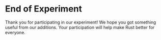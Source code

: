 # End of Experiment

Thank you for participating in our experiment! We hope you got something useful from our additions. Your participation will help make Rust better for everyone.
